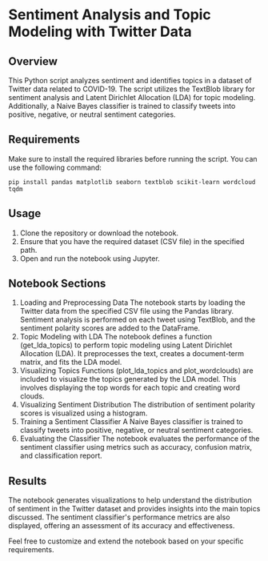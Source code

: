 # Sentiment Analysis and Topic Modeling with Twitter Data
## Overview
This Python script analyzes sentiment and identifies topics in a dataset of Twitter data related to COVID-19. The script utilizes the TextBlob library for sentiment analysis and Latent Dirichlet Allocation (LDA) for topic modeling. Additionally, a Naive Bayes classifier is trained to classify tweets into positive, negative, or neutral sentiment categories.

## Requirements
Make sure to install the required libraries before running the script. You can use the following command:

```
pip install pandas matplotlib seaborn textblob scikit-learn wordcloud tqdm
```
## Usage
1. Clone the repository or download the notebook.
2. Ensure that you have the required dataset (CSV file) in the specified path.
3. Open and run the notebook using Jupyter.
## Notebook Sections
1. Loading and Preprocessing Data
The notebook starts by loading the Twitter data from the specified CSV file using the Pandas library.
Sentiment analysis is performed on each tweet using TextBlob, and the sentiment polarity scores are added to the DataFrame.
2. Topic Modeling with LDA
The notebook defines a function (get_lda_topics) to perform topic modeling using Latent Dirichlet Allocation (LDA). It preprocesses the text, creates a document-term matrix, and fits the LDA model.
3. Visualizing Topics
Functions (plot_lda_topics and plot_wordclouds) are included to visualize the topics generated by the LDA model. This involves displaying the top words for each topic and creating word clouds.
4. Visualizing Sentiment Distribution
The distribution of sentiment polarity scores is visualized using a histogram.
5. Training a Sentiment Classifier
A Naive Bayes classifier is trained to classify tweets into positive, negative, or neutral sentiment categories.
6. Evaluating the Classifier
The notebook evaluates the performance of the sentiment classifier using metrics such as accuracy, confusion matrix, and classification report.
## Results
The notebook generates visualizations to help understand the distribution of sentiment in the Twitter dataset and provides insights into the main topics discussed. The sentiment classifier's performance metrics are also displayed, offering an assessment of its accuracy and effectiveness.

Feel free to customize and extend the notebook based on your specific requirements.